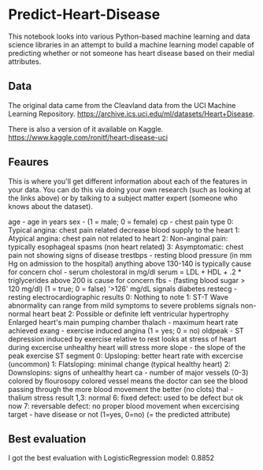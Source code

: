 # Predict-Heart-Disease

This notebook looks into various Python-based machine learning and data science libraries in an attempt to build a machine learning model capable of predicting whether or not someone has heart disease based on their medial attributes.

## Data

The original data came from the Cleavland data from the UCI Machine Learning Repository. https://archive.ics.uci.edu/ml/datasets/Heart+Disease.

There is also a version of it available on Kaggle. https://www.kaggle.com/ronitf/heart-disease-uci

## Feaures
This is where you'll get different information about each of the features in your data. You can do this via doing your own research (such as looking at the links above) or by talking to a subject matter expert (someone who knows about the dataset).

age - age in years
sex - (1 = male; 0 = female)
cp - chest pain type
  	0: Typical angina: chest pain related decrease blood supply to the heart
  	1: Atypical angina: chest pain not related to heart
  	2: Non-anginal pain: typically esophageal spasms (non heart related)
  	3: Asymptomatic: chest pain not showing signs of disease
trestbps - resting blood pressure (in mm Hg on admission to the hospital) anything above 130-140 is typically cause for concern
chol - serum cholestoral in mg/dl
	serum = LDL + HDL + .2 * triglycerides
	above 200 is cause for concern
fbs - (fasting blood sugar > 120 mg/dl) (1 = true; 0 = false)
  	'>126' mg/dL signals diabetes
restecg - resting electrocardiographic results
  	0: Nothing to note
  	1: ST-T Wave abnormality
  	can range from mild symptoms to severe problems
  	signals non-normal heart beat
  	2: Possible or definite left ventricular hypertrophy
  	Enlarged heart's main pumping chamber
thalach - maximum heart rate achieved
exang - exercise induced angina (1 = yes; 0 = no)
oldpeak - ST depression induced by exercise relative to rest looks at stress of heart during excercise unhealthy heart will stress more
slope - the slope of the peak exercise ST segment
  	0: Upsloping: better heart rate with excercise (uncommon)
  	1: Flatsloping: minimal change (typical healthy heart)
 	2: Downslopins: signs of unhealthy heart
ca - number of major vessels (0-3) colored by flourosopy
  	colored vessel means the doctor can see the blood passing through
 	 the more blood movement the better (no clots)
thal - thalium stress result
  	1,3: normal
  	6: fixed defect: used to be defect but ok now
  	7: reversable defect: no proper blood movement when excercising
target - have disease or not (1=yes, 0=no) (= the predicted attribute)

## Best evaluation
I got the best evaluation with LogisticRegression model: 0.8852